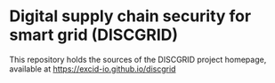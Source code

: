 # Digital supply chain security for smart grid (DISCGRID)
This repository holds the sources of the DISCGRID project homepage, available at https://excid-io.github.io/discgrid
